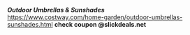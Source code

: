 





***Outdoor Umbrellas & Sunshades***    
https://www.costway.com/home-garden/outdoor-umbrellas-sunshades.html   ****check coupon @slickdeals.net****



